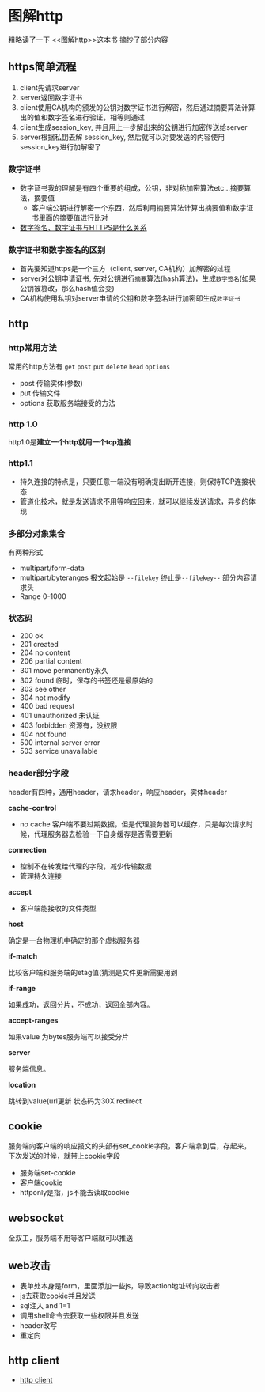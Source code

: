 # 图解http

粗略读了一下 <<图解http>>这本书  摘抄了部分内容

## https简单流程

1. client先请求server
2. server返回数字证书
3. client使用CA机构的颁发的公钥对数字证书进行解密，然后通过摘要算法计算出的值和数字签名进行验证，相等则通过
4. client生成session_key, 并且用上一步解出来的公钥进行加密传送给server
5. server根据私钥去解 session_key, 然后就可以对要发送的内容使用session_key进行加解密了

### 数字证书

- 数字证书我的理解是有四个重要的组成，公钥，非对称加密算法etc...摘要算法，摘要值
    * 客户端公钥进行解密一个东西，然后利用摘要算法计算出摘要值和数字证书里面的摘要值进行比对
- [数字签名、数字证书与HTTPS是什么关系](https://www.zhihu.com/question/52493697/answer/130903797)

### 数字证书和数字签名的区别

- 首先要知道https是一个三方（client, server, CA机构）加解密的过程
- server对公钥申请证书, 先对公钥进行`摘要`算法(hash算法)，生成`数字签名`(如果公钥被篡改，那么hash值会变)
- CA机构使用私钥对server申请的公钥和数字签名进行加密即生成`数字证书`

## http

### http常用方法

常用的http方法有 `get` `post` `put` `delete` `head` `options`
 - post 传输实体(参数)
 - put 传输文件
 - options 获取服务端接受的方法

### http 1.0

http1.0是**建立一个http就用一个tcp连接**

### http1.1

 - 持久连接的特点是，只要任意一端没有明确提出断开连接，则保持TCP连接状态
 - 管道化技术，就是发送请求不用等响应回来，就可以继续发送请求，异步的体现

### 多部分对象集合

有两种形式
 - multipart/form-data
 - multipart/byteranges
报文起始是 `--filekey`  终止是`--filekey--`
部分内容请求头
 - Range 0-1000

### 状态码

- 200  ok
- 201  created
- 204  no content
- 206  partial content
- 301  move permanently永久
- 302  found 临时，保存的书签还是最原始的
- 303  see other
- 304  not modify 
- 400  bad request
- 401  unauthorized 未认证
- 403  forbidden 资源有，没权限
- 404  not found
- 500  internal server error
- 503  service unavailable

### header部分字段

header有四种，通用header，请求header，响应header，实体header

**cache-control**

- no cache 客户端不要过期数据，但是代理服务器可以缓存，只是每次请求时候，代理服务器去检验一下自身缓存是否需要更新

**connection**

- 控制不在转发给代理的字段，减少传输数据
- 管理持久连接

**accept**

- 客户端能接收的文件类型

**host**

确定是一台物理机中确定的那个虚拟服务器

**if-match**

比较客户端和服务端的etag值(猜测是文件更新需要用到

**if-range**

如果成功，返回分片，不成功，返回全部内容。

**accept-ranges**

如果value 为bytes服务端可以接受分片

**server**

服务端信息。

**location**

跳转到value(url更新 状态码为30X redirect

## cookie

服务端向客户端的响应报文的头部有set_cookie字段，客户端拿到后，存起来，下次发送的时候，就带上cookie字段

- 服务端set-cookie
- 客户端cookie
- httponly是指，js不能去读取cookie

## websocket

全双工，服务端不用等客户端就可以推送

## web攻击

 - 表单处本身是form，里面添加一些js，导致action地址转向攻击者
 - js去获取cookie并且发送
 - sql注入 and 1=1
 - 调用shell命令去获取一些权限并且发送
 - header改写
 - 重定向

## http client

- [http client](https://blog.csdn.net/yi_master/article/details/80595372)
